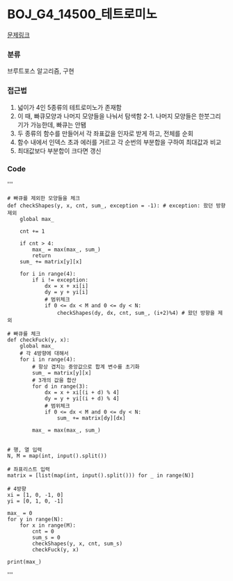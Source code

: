 # BOJ_G4_14500_테트로미노

[문제링크](https://www.acmicpc.net/problem/14500)

### 분류
브루트포스 알고리즘, 구현

### 접근법
1. 넓이가 4인 5종류의 테트로미노가 존재함
2. 이 때, 빠큐모양과 나머지 모양들을 나눠서 탐색함
   2-1. 나머지 모양들은 한붓그리기가 가능한데, 빠큐는 안됌
3. 두 종류의 함수를 만들어서 각 좌표값을 인자로 받게 하고, 전체를 순회
4. 함수 내에서 인덱스 초과 에러를 거르고 각 순번의 부분합을 구하여 최대값과 비교
5. 최대값보다 부분합이 크다면 갱신

### Code

'''
    
    # 빠큐를 제외한 모양들을 체크
    def checkShapes(y, x, cnt, sum_, exception = -1): # exception: 왔던 방향 제외
        global max_
    
        cnt += 1
    
        if cnt > 4:
            max_ = max(max_, sum_)
            return
        sum_ += matrix[y][x]
    
        for i in range(4):
            if i != exception:
                dx = x + xi[i]
                dy = y + yi[i]
                # 범위체크
                if 0 <= dx < M and 0 <= dy < N:
                    checkShapes(dy, dx, cnt, sum_, (i+2)%4) # 왔던 방향을 제외
    
    # 빠큐를 체크
    def checkFuck(y, x):
        global max_
        # 각 4방향에 대해서
        for i in range(4):
            # 항상 겹치는 중앙값으로 합계 변수를 초기화
            sum_ = matrix[y][x]
            # 3개의 값을 합산
            for d in range(3):
                dx = x + xi[(i + d) % 4]
                dy = y + yi[(i + d) % 4]
                # 범위체크
                if 0 <= dx < M and 0 <= dy < N:
                    sum_ += matrix[dy][dx]
    
            max_ = max(max_, sum_)
    
    
    # 행, 열 입력
    N, M = map(int, input().split())
    
    # 좌표리스트 입력
    matrix = [list(map(int, input().split())) for _ in range(N)]
    
    # 4방향
    xi = [1, 0, -1, 0]
    yi = [0, 1, 0, -1]
    
    max_ = 0
    for y in range(N):
        for x in range(M):
            cnt = 0
            sum_s = 0
            checkShapes(y, x, cnt, sum_s)
            checkFuck(y, x)
    
    print(max_)


'''